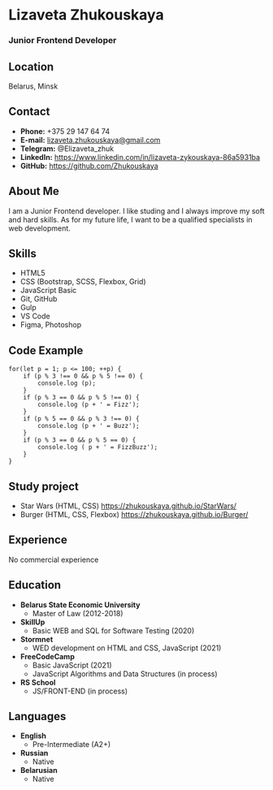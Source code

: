 # Lizaveta Zhukouskaya
### Junior Frontend Developer

## Location 
Belarus, Minsk

## Contact

- **Phone:** +375 29 147 64 74
- **E-mail:** lizaveta.zhukouskaya@gmail.com
- **Telegram:** @Elizaveta_zhuk
- **LinkedIn:** https://www.linkedin.com/in/lizaveta-zykouskaya-86a5931ba
- **GitHub:** https://github.com/Zhukouskaya

## About Me

I am a Junior Frontend developer. I like studing and I always improve my soft and hard skills. 
As for my future life, I want to be a qualified specialists in web development. 

## Skills

- HTML5
- CSS (Bootstrap, SCSS, Flexbox, Grid)
- JavaScript Basic
- Git, GitHub
- Gulp
- VS Code
- Figma, Photoshop

## Code Example

    for(let p = 1; p <= 100; ++p) {
        if (p % 3 !== 0 && p % 5 !== 0) {
            console.log (p);
        } 
        if (p % 3 == 0 && p % 5 !== 0) {
            console.log (p + ' = Fizz');
        } 
        if (p % 5 == 0 && p % 3 !== 0) {
            console.log (p + ' = Buzz');
        } 
        if (p % 3 == 0 && p % 5 == 0) {
            console.log ( p + ' = FizzBuzz');
        } 
    } 

## Study project

- Star Wars (HTML, CSS)
https://zhukouskaya.github.io/StarWars/ 
- Burger (HTML, CSS, Flexbox)
https://zhukouskaya.github.io/Burger/ 

## Experience
No commercial experience

## Education

- **Belarus State Economic University**
    - Master of Law (2012-2018)
- **SkillUp**
    - Basic WEB and SQL for Software Testing (2020)
- **Stormnet** 
    - WED development on HTML and CSS, JavaScript (2021)
- **FreeCodeCamp**
    - Basic JavaScript (2021)
    - JavaScript Algorithms and Data Structures (in process)
- **RS School** 
    - JS/FRONT-END (in process)

## Languages

- **English**
    - Pre-Intermediate (A2+)
- **Russian** 
    - Native
- **Belarusian** 
    - Native
